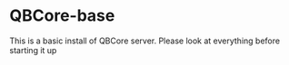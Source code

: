 # QBCore-base
This is a basic install of QBCore server. Please look at everything before starting it up

